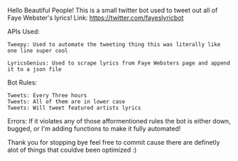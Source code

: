 Hello Beautiful People!
This is a small twitter bot used to tweet out all of Faye Webster's lyrics!
Link: https://twitter.com/fayeslyricbot

APIs Used:

	Tweepy: Used to automate the tweeting thing this was literally like one line super cool
	
	LyricsGenius: Used to scrape lyrics from Faye Websters page and append it to a json file



Bot Rules:
	
	Tweets: Every Three hours
	Tweets: All of them are in lower case
	Tweets: Will tweet featured artists lyrics
	
	

Errors:
	If it violates any of those afformentioned rules the bot is either down, bugged, or I'm adding functions to make it fully automated!


Thank you for stopping bye feel free to commit cause there are definetly alot of things that couldve been optimized :)
